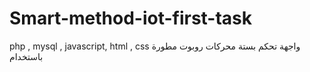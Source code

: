 # Smart-method-iot-first-task
 php , mysql , javascript, html , css واجهة تحكم بستة محركات روبوت مطورة باستخدام
 
